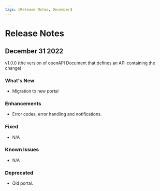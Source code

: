 ```yaml
---
tags: [Release Notes, December]
---
```


# Release Notes

## December 31 2022

v1.0.0 (the version of openAPI Document that defines an API containing the change)

### What's New

- Migration to new portal

### Enhancements

- Error codes, error handling and notifications.

### Fixed

- N/A

### Known Issues

- N/A

### Deprecated

- Old portal.
